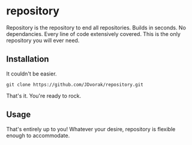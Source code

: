 # repository
Repository is the repository to end all repositories. Builds in seconds. No dependancies. Every line of code extensively covered. This is the only repository you will ever need.

## Installation
It couldn't be easier.

```
git clone https://github.com/JDvorak/repository.git
```

That's it. You're ready to rock.

## Usage
That's entirely up to you! Whatever your desire, repository is flexible enough to accommodate.
